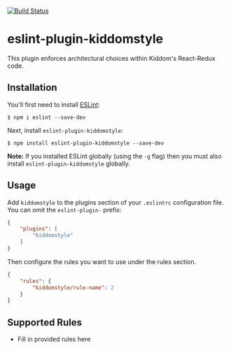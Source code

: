 [![Build Status](https://travis-ci.org/kiddom/eslint-plugin-kiddomstyle.svg?branch=master)](https://travis-ci.org/kiddom/eslint-plugin-kiddomstyle)


# eslint-plugin-kiddomstyle

This plugin enforces architectural choices within Kiddom&#39;s React-Redux code.

## Installation

You'll first need to install [ESLint](http://eslint.org):

```
$ npm i eslint --save-dev
```

Next, install `eslint-plugin-kiddomstyle`:

```
$ npm install eslint-plugin-kiddomstyle --save-dev
```

**Note:** If you installed ESLint globally (using the `-g` flag) then you must also install `eslint-plugin-kiddomstyle` globally.

## Usage

Add `kiddomstyle` to the plugins section of your `.eslintrc` configuration file. You can omit the `eslint-plugin-` prefix:

```json
{
    "plugins": [
        "kiddomstyle"
    ]
}
```


Then configure the rules you want to use under the rules section.

```json
{
    "rules": {
        "kiddomstyle/rule-name": 2
    }
}
```

## Supported Rules

* Fill in provided rules here





